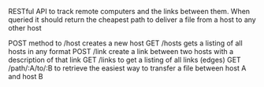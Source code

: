 RESTful API to track remote computers and the links between them. When queried it should return the cheapest path to deliver a file from a host to any other host

POST method to /host creates a new host
GET  /hosts gets a listing of all hosts in any format
POST /link create a link between two hosts with a description of that link
GET /links to get a listing of all links (edges)
GET /path/:A/to/:B to retrieve the easiest way to transfer a file between host A and host B
